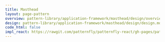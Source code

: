 ```yaml
---
title: Masthead
layout: page-pattern
overview: pattern-library/application-framework/masthead/design/overview.md
design: pattern-library/application-framework/masthead/design/design.md
code_html: false
impl_react: https://rawgit.com/patternfly/patternfly-react/gh-pages/patternfly-3/index.html?selectedKind=patternfly-react%2FApplication%20Framework%2FMasthead&selectedStory=Masthead
---
```

